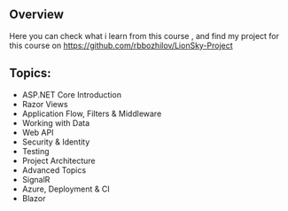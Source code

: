 ## Overview
Here you can check what i learn from this course , and find my project for this course on https://github.com/rbbozhilov/LionSky-Project

## Topics:
- ASP.NET Core Introduction
- Razor Views
- Application Flow, Filters & Middleware
- Working with Data
- Web API
- Security & Identity
- Testing
- Project Architecture
- Advanced Topics
- SignalR
- Azure, Deployment & CI
- Blazor
